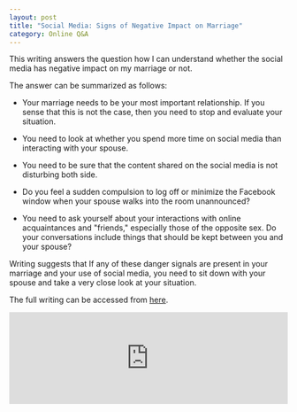 ```yaml
---
layout: post
title: "Social Media: Signs of Negative Impact on Marriage"
category: Online Q&A
---
```

This writing answers the question how I can understand whether the social media has negative impact on my marriage or not. 

The answer can be summarized as follows:

+ Your marriage needs to be your most important relationship. If you sense that this is not the case, then you need to stop and evaluate your situation.

+ You need to look at whether you spend more time on social media than interacting with your spouse.
<!-- more -->

+ You need to be sure that the content shared on the social media is not disturbing both side. 

+ Do you feel a sudden compulsion to log off or minimize the Facebook window when your spouse walks into the room unannounced? 

+ You need to ask yourself about your interactions with online acquaintances and "friends," especially those of the opposite sex. 
Do your conversations include things that should be kept between you and your spouse? 

Writing suggests that If any of these danger signals are present in your marriage and your use of social media, 
you need to sit down with your spouse and take a very close look at your situation.

The full writing can be accessed from [here](http://family.custhelp.com/app/answers/detail/a_id/26288/~/social-media%3A-signs-of-negative-impact-on-marriage).

<iframe width="100%" height="166" scrolling="no" frameborder="no" src="https://w.soundcloud.com/player/?url=https%3A//api.soundcloud.com/tracks/34019569&amp;color=0066cc"></iframe>
